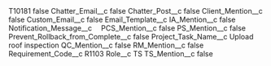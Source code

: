 <?xml version="1.0" encoding="UTF-8"?>
<CustomMetadata xmlns="http://soap.sforce.com/2006/04/metadata" xmlns:xsi="http://www.w3.org/2001/XMLSchema-instance" xmlns:xsd="http://www.w3.org/2001/XMLSchema">
    <label>T10181</label>
    <protected>false</protected>
    <values>
        <field>Chatter_Email__c</field>
        <value xsi:type="xsd:boolean">false</value>
    </values>
    <values>
        <field>Chatter_Post__c</field>
        <value xsi:type="xsd:boolean">false</value>
    </values>
    <values>
        <field>Client_Mention__c</field>
        <value xsi:type="xsd:boolean">false</value>
    </values>
    <values>
        <field>Custom_Email__c</field>
        <value xsi:type="xsd:boolean">false</value>
    </values>
    <values>
        <field>Email_Template__c</field>
        <value xsi:nil="true"/>
    </values>
    <values>
        <field>IA_Mention__c</field>
        <value xsi:type="xsd:boolean">false</value>
    </values>
    <values>
        <field>Notification_Message__c</field>
        <value xsi:type="xsd:string">⠀</value>
    </values>
    <values>
        <field>PCS_Mention__c</field>
        <value xsi:type="xsd:boolean">false</value>
    </values>
    <values>
        <field>PS_Mention__c</field>
        <value xsi:type="xsd:boolean">false</value>
    </values>
    <values>
        <field>Prevent_Rollback_from_Complete__c</field>
        <value xsi:type="xsd:boolean">false</value>
    </values>
    <values>
        <field>Project_Task_Name__c</field>
        <value xsi:type="xsd:string">Upload roof inspection</value>
    </values>
    <values>
        <field>QC_Mention__c</field>
        <value xsi:type="xsd:boolean">false</value>
    </values>
    <values>
        <field>RM_Mention__c</field>
        <value xsi:type="xsd:boolean">false</value>
    </values>
    <values>
        <field>Requirement_Code__c</field>
        <value xsi:type="xsd:string">R1103</value>
    </values>
    <values>
        <field>Role__c</field>
        <value xsi:type="xsd:string">TS</value>
    </values>
    <values>
        <field>TS_Mention__c</field>
        <value xsi:type="xsd:boolean">false</value>
    </values>
</CustomMetadata>
